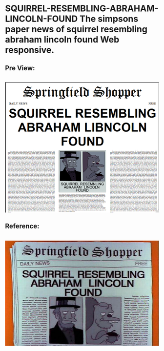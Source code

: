 # SQUIRREL-RESEMBLING-ABRAHAM-LINCOLN-FOUND The simpsons paper news of squirrel resembling abraham lincoln found Web responsive.
<h2>Pre View:</h2><br>
<img src="./img/readme1.png" alt="image of the page"> 
<br><h2>Reference:</h2><br>
<img src="./img/Referencia.jpg" alt="image of reference">
